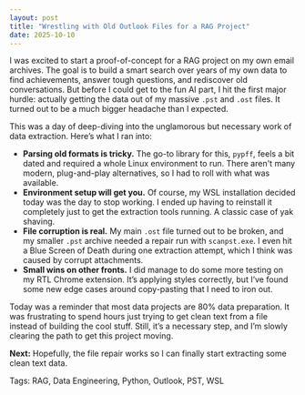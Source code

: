 ```yaml
---
layout: post
title: "Wrestling with Old Outlook Files for a RAG Project"
date: 2025-10-10
---
```


I was excited to start a proof-of-concept for a RAG project on my own email archives. The goal is to build a smart search over years of my own data to find achievements, answer tough questions, and rediscover old conversations. But before I could get to the fun AI part, I hit the first major hurdle: actually getting the data out of my massive `.pst` and `.ost` files. It turned out to be a much bigger headache than I expected.

This was a day of deep-diving into the unglamorous but necessary work of data extraction. Here’s what I ran into:

*   **Parsing old formats is tricky.** The go-to library for this, `pypff`, feels a bit dated and required a whole Linux environment to run. There aren't many modern, plug-and-play alternatives, so I had to roll with what was available.
*   **Environment setup will get you.** Of course, my WSL installation decided today was the day to stop working. I ended up having to reinstall it completely just to get the extraction tools running. A classic case of yak shaving.
*   **File corruption is real.** My main `.ost` file turned out to be broken, and my smaller `.pst` archive needed a repair run with `scanpst.exe`. I even hit a Blue Screen of Death during one extraction attempt, which I think was caused by corrupt attachments.
*   **Small wins on other fronts.** I did manage to do some more testing on my RTL Chrome extension. It’s applying styles correctly, but I’ve found some new edge cases around copy-pasting that I need to iron out.

Today was a reminder that most data projects are 80% data preparation. It was frustrating to spend hours just trying to get clean text from a file instead of building the cool stuff. Still, it’s a necessary step, and I’m slowly clearing the path to get this project moving.

**Next:** Hopefully, the file repair works so I can finally start extracting some clean text data.

Tags: RAG, Data Engineering, Python, Outlook, PST, WSL
